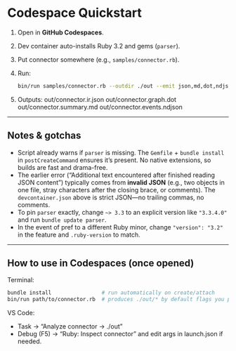 # Codespace Quickstart

1. Open in **GitHub Codespaces**.
2. Dev container auto-installs Ruby 3.2 and gems (`parser`).
3. Put connector somewhere (e.g., `samples/connector.rb`).
4. Run:
   ```bash
   bin/run samples/connector.rb --outdir ./out --emit json,md,dot,ndjson --pretty
    ```

5. Outputs:
    out/connector.ir.json
    out/connector.graph.dot
    out/connector.summary.md
    out/connector.events.ndjson

---

## Notes & gotchas

- Script already warns if `parser` is missing. The `Gemfile` + `bundle install` in `postCreateCommand` ensures it’s present. No native extensions, so builds are fast and drama-free.
- The earlier error (“Additional text encountered after finished reading JSON content”) typically comes from **invalid JSON** (e.g., two objects in one file, stray characters after the closing brace, or comments). The `devcontainer.json` above is strict JSON—no trailing commas, no comments.
- To pin `parser` exactly, change `~> 3.3` to an explicit version like `"3.3.4.0"` and run `bundle update parser`.
- In the event of pref to a different Ruby minor, change `"version": "3.2"` in the feature and `.ruby-version` to match.

---

## How to use in Codespaces (once opened)

Terminal:
```bash
bundle install                # run automatically on create/attach
bin/run path/to/connector.rb  # produces ./out/* by default flags you pass
```

VS Code:
- Task → “Analyze connector → ./out”
- Debug (F5) → “Ruby: Inspect connector” and edit args in launch.json if needed.